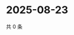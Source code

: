 # 2025-08-23

共 0 条

<!-- BEGIN ZHIHUVIDEO -->
<!-- 最后更新时间 Sat Aug 23 2025 07:10:41 GMT+0800 (China Standard Time) -->

<!-- END ZHIHUVIDEO -->
